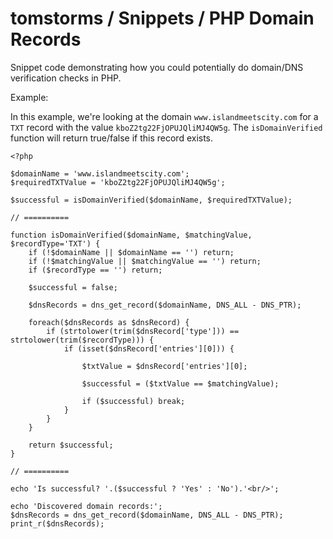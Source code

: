 # tomstorms / Snippets / PHP Domain Records

Snippet code demonstrating how you could potentially do domain/DNS verification checks in PHP.

Example:

In this example, we're looking at the domain ```www.islandmeetscity.com``` for a ```TXT``` record with the value ```kboZ2tg22FjOPUJQliMJ4QW5g```. The ```isDomainVerified``` function will return true/false if this record exists.

```
<?php

$domainName = 'www.islandmeetscity.com';
$requiredTXTValue = 'kboZ2tg22FjOPUJQliMJ4QW5g';

$successful = isDomainVerified($domainName, $requiredTXTValue);

// ==========

function isDomainVerified($domainName, $matchingValue, $recordType='TXT') {
	if (!$domainName || $domainName == '') return;
	if (!$matchingValue || $matchingValue == '') return;
	if ($recordType == '') return;

	$successful = false;

	$dnsRecords = dns_get_record($domainName, DNS_ALL - DNS_PTR);

	foreach($dnsRecords as $dnsRecord) {
		if (strtolower(trim($dnsRecord['type'])) == strtolower(trim($recordType))) {
			if (isset($dnsRecord['entries'][0])) {

				$txtValue = $dnsRecord['entries'][0];

				$successful = ($txtValue == $matchingValue);

				if ($successful) break;
			}
		}
	}

	return $successful;
}

// ==========

echo 'Is successful? '.($successful ? 'Yes' : 'No').'<br/>';

echo 'Discovered domain records:';
$dnsRecords = dns_get_record($domainName, DNS_ALL - DNS_PTR);
print_r($dnsRecords);

```
